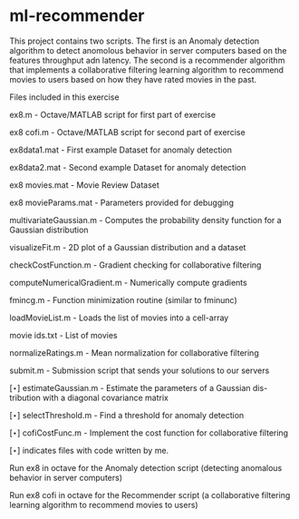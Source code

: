 # ml-recommender

This project contains two scripts. The first is an Anomaly detection algorithm to detect anomolous behavior in server computers based on the features throughput adn latency. The second is a recommender algorithm that implements a collaborative filtering learning algorithm to recommend movies to users based on how they have rated movies in the past.

Files included in this exercise

ex8.m - Octave/MATLAB script for first part of exercise

ex8 cofi.m - Octave/MATLAB script for second part of exercise

ex8data1.mat - First example Dataset for anomaly detection

ex8data2.mat - Second example Dataset for anomaly detection

ex8 movies.mat - Movie Review Dataset

ex8 movieParams.mat - Parameters provided for debugging 

multivariateGaussian.m - Computes the probability density function for a Gaussian distribution

visualizeFit.m - 2D plot of a Gaussian distribution and a dataset 

checkCostFunction.m - Gradient checking for collaborative filtering 

computeNumericalGradient.m - Numerically compute gradients

fmincg.m - Function minimization routine (similar to fminunc) 

loadMovieList.m - Loads the list of movies into a cell-array

movie ids.txt - List of movies

normalizeRatings.m - Mean normalization for collaborative filtering

submit.m - Submission script that sends your solutions to our servers 


[⋆] estimateGaussian.m - Estimate the parameters of a Gaussian dis- tribution with a diagonal covariance matrix

[⋆] selectThreshold.m - Find a threshold for anomaly detection

[⋆] cofiCostFunc.m - Implement the cost function for collaborative filtering

[⋆] indicates files with code written by me.


Run ex8 in octave for the Anomaly detection script (detecting anomalous behavior in server computers)

Run ex8 cofi in octave for the Recommender script (a collaborative filtering learning algorithm to recommend movies to users)
